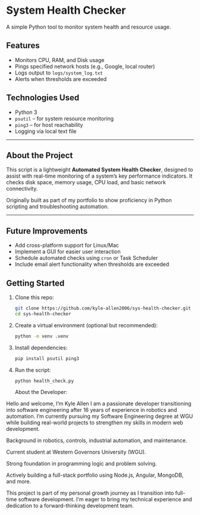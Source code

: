 # System Health Checker

A simple Python tool to monitor system health and resource usage.

## Features

- Monitors CPU, RAM, and Disk usage
- Pings specified network hosts (e.g., Google, local router)
- Logs output to `logs/system_log.txt`
- Alerts when thresholds are exceeded

## Technologies Used

- Python 3
- `psutil` – for system resource monitoring
- `ping3` – for host reachability
- Logging via local text file

---

## About the Project

This script is a lightweight **Automated System Health Checker**, designed to assist with real-time monitoring of a system’s key performance indicators. It checks disk space, memory usage, CPU load, and basic network connectivity. 

Originally built as part of my portfolio to show proficiency in Python scripting and troubleshooting automation.

---

## Future Improvements

- Add cross-platform support for Linux/Mac
- Implement a GUI for easier user interaction
- Schedule automated checks using `cron` or Task Scheduler
- Include email alert functionality when thresholds are exceeded


## Getting Started

1. Clone this repo:
   ```bash
   git clone https://github.com/kyle-allen2006/sys-health-checker.git
   cd sys-health-checker
   ```

2. Create a virtual environment (optional but recommended):
   ```bash
   python -m venv .venv
   ```

3. Install dependencies:
   ```bash
   pip install psutil ping3
   ```

4. Run the script:
   ```bash
   python health_check.py
   ```

   About the Developer:

Hello and welcome, I’m Kyle Allen I am a passionate developer transitioning into software engineering after 16 years of experience in robotics and automation. I’m currently pursuing my Software Engineering degree at WGU while building real-world projects to strengthen my skills in modern web development.

Background in robotics, controls, industrial automation, and maintenance.

Current student at Western Governors University (WGU).

Strong foundation in programming logic and problem solving.

Actively building a full-stack portfolio using Node.js, Angular, MongoDB, and more.

This project is part of my personal growth journey as I transition into full-time software development. I'm eager to bring my technical experience and dedication to a forward-thinking development team.